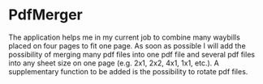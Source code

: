 # PdfMerger
The application helps me in my current job to combine many waybills placed on four pages to fit one page. As soon as possible I will add the possibility of merging many pdf files into one pdf file and several pdf files into any sheet size on one page (e.g. 2x1, 2x2, 4x1, 1x1, etc.). A supplementary function to be added is the possibility to rotate pdf files.
